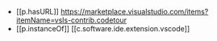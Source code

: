 
- [[p.hasURL]] https://marketplace.visualstudio.com/items?itemName=vsls-contrib.codetour
- [[p.instanceOf]] [[c.software.ide.extension.vscode]]
